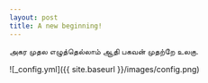 ```yaml
---
layout: post
title: A new beginning!
---
```


அகர முதல எழுத்தெல்லாம் ஆதி
பகவன் முதற்றே உலகு.

![_config.yml]({{ site.baseurl }}/images/config.png)

